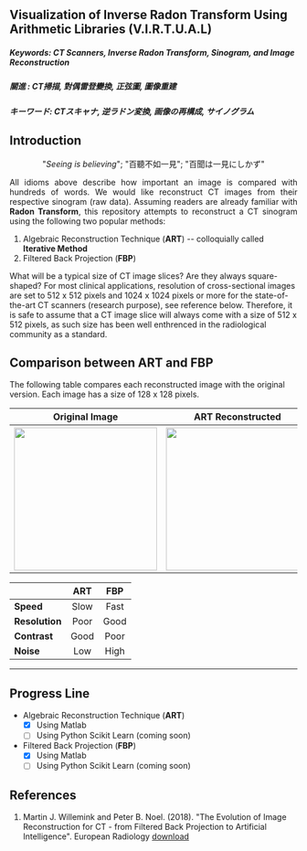 ## Visualization of Inverse Radon Transform Using Arithmetic Libraries (V.I.R.T.U.A.L) ##

##### Keywords: CT Scanners, Inverse Radon Transform, Sinogram, and Image Reconstruction #####
##### 關進     : CT掃描, 對偶雷登變換, 正弦圖, 圖像重建                                    #####
##### キーワード: CTスキャナ, 逆ラドン変換, 画像の再構成, サイノグラム                       #####

## Introduction ##
<p align="center">"<i>Seeing is believing</i>"; "百聽不如一見"</center>; "百聞は一見にしかず"</p>
<p align="justify">All idioms above describe how important an image is compared with hundreds of words. We would like reconstruct CT images from their respective sinogram (raw data). Assuming readers are already familiar with <b>Radon Transform</b>, this repository attempts to reconstruct a CT sinogram using the following two popular methods:</p>

<ol>
  <li /> Algebraic Reconstruction Technique (<b>ART</b>) -- colloquially called <b>Iterative Method</b> </li>
  <li /> Filtered Back Projection (<b>FBP</b>) </li>
</ol>

What will be a typical size of CT image slices? Are they always square-shaped? For most clinical applications, resolution of cross-sectional images are set to 512 x 512 pixels and 1024 x 1024 pixels or more for the state-of-the-art CT scanners (research purpose), see reference below. Therefore, it is safe to assume that a CT image slice will always come with a size of 512 x 512 pixels, as such size has been well enthrenced in the radiological community as a standard.

## Comparison between ART and FBP ##
The following table compares each reconstructed image with the original version. Each image has a size of 128 x 128 pixels.
<p align="center">
<table>
  <tr>
    <th>Original Image </th>
    <th>ART Reconstructed </th> 
    <th>FBP Reconstructed </th>
  </tr>
  <tr>
    <th> <image src="./reconstructed/shepp_logan_original.png" height="250" width="250"> </th>
    <th> <image src="./reconstructed/shepp_logan_ART.png" height="250" width="250"> </th>
    <th> <image src="./reconstructed/shepp_logan_FBP.png" height="250" width="250"> </th>
  </tr>
</table>
</p>

|   |**ART**|**FBP**|
|:----------|:----------:|:----------:|
| **Speed**      | Slow       | Fast       |
| **Resolution** | Poor       | Good       | 
| **Contrast**   | Good       | Poor       |
| **Noise**      | Low        | High       |

<hr />

## Progress Line ##
* Algebraic Reconstruction Technique (**ART**)
  - [X] Using Matlab
  - [ ] Using Python Scikit Learn (coming soon)
* Filtered Back Projection (**FBP**)
  - [X] Using Matlab
  - [ ] Using Python Scikit Learn (coming soon)

## References ##
1. Martin J. Willemink and Peter B. Noel. (2018). "The Evolution of Image Reconstruction for CT - from Filtered Back Projection to Artificial Intelligence". European Radiology [download](https://doi.org/10.1007/s00330-018-5810-7)
